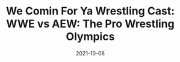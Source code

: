 ---
title: "We Comin For Ya Wrestling Cast: WWE vs AEW: The Pro Wrestling Olympics"
date: 2021-10-08
description: "We Comin For Ya Wrestling Cast: WWE vs AEW: The Pro Wrestling Olympics"
longDescription: >-
    ​​RVS and R8TED R take it back to the essence at “Castrol Syntec” studio for a spur of the moment episode discussing the happenings in pro-wrestling.
    
    The fellas discuss:
    -Listener comments and questions
    -New Day vs the Bloodline vs the Hurt Business
    -Bobby Lashley’s wrestling mind not getting enough credit
    -The target demographic battle between WWE and AEW
    -Kenny Omega vs Bryan Danielson at AEW Grand Slam
    -Dark Side of the Ring Plane Ride from Hell episode
    -Is Tony Khan taking creative control away from Young Bucks, Kenny Omega and Cody Rhodes a good thing?
    -Could there be a Wrestling Olympics where WWE & AEW work together?
    
    Jon Jones’ Freedom Memorial Award: Jon Jones
    On God ‘Nem Award: Anthony Joshua
    Nate Robinson Award of Egregiousness: R. Kelly
    
    
    Visit ProWrestlingBlack.org for all We Comin For You Cast episodes!  Send questions or comments to WeCominForYouCast@gmail.com
    WCFY online ​  ​
    RVS: @FranchICE06 
    ROD: @R8TED_R
    FB Group: https://bit.ly/3iGwOMw​ 
    ​IG: https://bit.ly/2NB17ZB ​
    
    Follow SOLC Network online
    Instagram: https://bit.ly/39VL542                                             
    Twitter: https://bit.ly/39aL395                
    Facebook: https://bit.ly/3sQn7je        ​
    
    To Listen to the podcast
    
    Podbean https://bit.ly/3t7SDJH            
    YouTube http://bit.ly/3ouZqJU            
    Spotify http://spoti.fi/3pwZZnJ            
    Apple http://apple.co/39rwjD1            
    Stitcher http://bit.ly/3puGQ5P      
    IHeartRadio http://ihr.fm/2L0A2y1
duration: "1:21:18"
youtubeId: "RED50Luq5zA"

image: "/uploads/thumbnails/RED50Luq5zA.jpg"
tags: ["wrestling","wwe","aew"]
draft: false
---